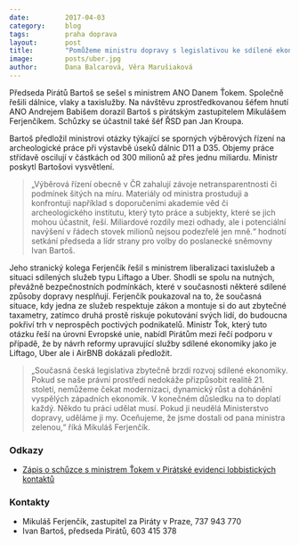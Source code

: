 ```yaml
---
date:         2017-04-03
category:     blog
tags:         praha doprava
layout:       post
title:        "Pomůžeme ministru dopravy s legislativou ke sdílené ekonomice" 
image:        posts/uber.jpg
author:       Dana Balcarová, Věra Marušiaková
---
```

 
Předseda Pirátů Bartoš se sešel s ministrem ANO Danem Ťokem. Společně řešili dálnice, vlaky a taxislužby. Na návštěvu zprostředkovanou šéfem hnutí ANO Andrejem Babišem dorazil Bartoš s pirátským zastupitelem Mikulášem Ferjenčíkem. Schůzky se účastnil také šéf ŘSD pan Jan Kroupa.
 
Bartoš předložil ministrovi otázky týkající se sporných výběrových řízení na archeologické práce při výstavbě úseků dálnic D11 a D35. Objemy práce střídavě oscilují v částkách od 300 milionů až přes jednu miliardu. Ministr poskytl Bartošovi vysvětlení. 
 
> „Výběrová řízení obecně v ČR zahalují závoje netransparentnosti či podmínek šitých na míru. Materiály od ministra prostuduji a konfrontuji například s doporučeními akademie věd či archeologického institutu, který tyto práce a subjekty, které se jich mohou účastnit, řeší. Miliardové rozdíly mezi odhady, ale i potenciální navýšení v řádech stovek milionů nejsou podezřelé jen mně.“ hodnotí setkání předseda a lídr strany pro volby do poslanecké sněmovny Ivan Bartoš.

Jeho stranický kolega Ferjenčík řešil s ministrem liberalizaci taxislužeb a situaci sdílených služeb typu Liftago a Uber. Shodli se spolu na nutných, převážně bezpečnostních podmínkách, které v současnosti některé sdílené způsoby dopravy nesplňují. Ferjenčík poukazoval na to, že současná situace, kdy jedna ze služeb respektuje zákon a montuje si do aut zbytečné taxametry, zatímco druhá prostě riskuje pokutování svých lidí, do budoucna pokřiví trh v neprospěch poctivých podnikatelů. Ministr Ťok, který tuto otázku řeší na úrovni Evropské unie, nabídl Pirátům mezi řečí podporu v případě, že by návrh reformy upravující služby sdílené ekonomiky jako je Liftago, Uber ale i AirBNB dokázali předložit.
 
> „Současná česká legislativa zbytečně brzdí rozvoj sdílené ekonomiky. Pokud se naše právní prostředí nedokáže přizpůsobit realitě 21. století, nemůžeme čekat modernizaci, dynamický růst a dohánění vyspělých západních ekonomik. V konečném důsledku na to doplatí každý. Někdo tu práci udělat musí. Pokud ji neudělá Ministerstvo dopravy, uděláme ji my. Oceňujeme, že jsme dostali od pana ministra zelenou,“ říká Mikuláš Ferjenčík. 

### Odkazy

* [Zápis o schůzce s ministrem Ťokem v Pirátské evidenci lobbistických kontaktů](https://forum.pirati.cz/posting.php?mode=reply&f=570&t=13315)
 
### Kontakty

* Mikuláš Ferjenčík, zastupitel za Piráty v Praze, 737 943 770
* Ivan Bartoš, předseda Pirátů, 603 415 378
